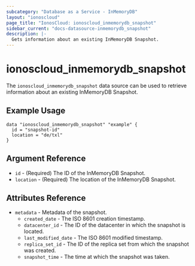 ```yaml
---
subcategory: "Database as a Service - InMemoryDB"
layout: "ionoscloud"
page_title: "IonosCloud: ionoscloud_inmemorydb_snapshot"
sidebar_current: "docs-datasource-inmemorydb_snapshot"
description: |-
  Gets information about an existing InMemoryDB Snapshot.
---
```


# ionoscloud_inmemorydb_snapshot

The `ionoscloud_inmemorydb_snapshot` data source can be used to retrieve information about an existing InMemoryDB Snapshot.

## Example Usage

```hcl
data "ionoscloud_inmemorydb_snapshot" "example" {
  id = "snapshot-id"
  location = "de/txl"
}
```

## Argument Reference

* `id` - (Required) The ID of the InMemoryDB Snapshot.
* `location` - (Required) The location of the InMemoryDB Snapshot.

## Attributes Reference

* `metadata` - Metadata of the snapshot.
  * `created_date` - The ISO 8601 creation timestamp.
  * `datacenter_id` - The ID of the datacenter in which the snapshot is located.
  * `last_modified_date` - The ISO 8601 modified timestamp.
  * `replica_set_id` - The ID of the replica set from which the snapshot was created.
  * `snapshot_time` - The time at which the snapshot was taken.